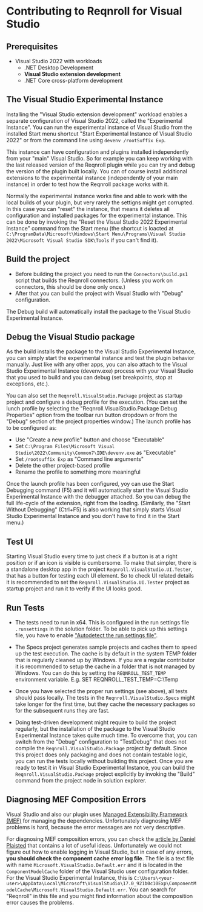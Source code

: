 # Contributing to Reqnroll for Visual Studio

## Prerequisites

* Visual Studio 2022 with workloads
  * .NET Desktop Development
  * **Visual Studio extension development**
  * .NET Core cross-platform development

## The Visual Studio Experimental Instance
 
Installing the "Visual Studio extension development" workload enables a separate configuration of Visual Studio 2022, called the "Experimental Instance". You can run the experimental instance of Visual Studio from the installed Start menu shortcut "Start Experimental Instance of Visual Studio 2022" or from the command line using `devenv /rootSuffix Exp`. 

This instance can have configuration and plugins installed independently from your "main" Visual Studio. So for example you can keep working with the last released version of the Reqnroll plugin while you can try and debug the version of the plugin built locally. You can of course install additional extensions to the experimental instance (independently of your main instance) in order to test how the Reqnroll package works with it.

Normally the experimental instance works fine and able to work with the local builds of your plugin, but very rarely the settigns might get corrupted. In this case you can "reset" the instance, that means it deletes all configuration and installed packages for the experimental instance. This can be done by invoking the "Reset the Visual Studio 2022 Experimental Instance" command from the Start menu (the shortcut is loacted at `C:\ProgramData\Microsoft\Windows\Start Menu\Programs\Visual Studio 2022\Microsoft Visual Studio SDK\Tools` if you can't find it).

## Build the project

* Before building the project you need to run the `Connectors\build.ps1` script that builds the Reqnroll connectors. (Unless you work on connectors, this should be done only once.)
* After that you can build the project with Visual Studio with "Debug" configuration.

The Debug build will automatically install the package to the Visual Studio Experimental Instance. 

## Debug the Visual Studio package

As the build installs the package to the Visual Studio Experimental Instance, you can simply start the experimental instance and test the plugin behavior manually. Just like with any other apps, you can also attach to the Visual Studio Experimental Instance (devenv.exe) process with your Visual Studio that you used to build and you can debug (set breakpoints, stop at exceptions, etc.).

You can also set the `Reqnroll.VisualStudio.Package` project as startup project and configure a debug profile for the execution. (You can set the lunch profile by selecting the "Reqnroll.VisualStudio.Package Debug Properties" option from the toolbar run button dropdown or from the "Debug" section of the project properties window.) The launch profile has to be configured as:

* Use "Create a new profile" button and choose "Executable"
* Set `C:\Program Files\Microsoft Visual Studio\2022\Community\Common7\IDE\devenv.exe` as "Executable"
* Set `/rootsuffix Exp` as "Command line arguments"
* Delete the other project-based profile
* Rename the profile to something more meaningful

Once the launch profile has been configured, yoy can use the Start Debugging command (F5) and it will automatically start the Visual Studio Experimental Instance with the debugger attached. So you can debug the full life-cycle of the extension, right from the loading. (Similarly, the "Start Without Debugging" (Ctrl+F5) is also working that simply starts Visual Studio Experimental Instance and you don't have to find it in the Start menu.)

## Test UI

Starting Visual Studio every time to just check if a button is at a right position or if an icon is visible is cumbersome. To make that simpler, there is a standalone desktop app in the project `Reqnroll.VisualStudio.UI.Tester`, that has a button for testing each UI element. So to check UI related details it is recommended to set the  `Reqnroll.VisualStudio.UI.Tester` project as startup project and run it to verify if the UI looks good.

## Run Tests

* The tests need to run in x64. This is configured in the run settings file `.runsettings` in the solution folder. To be able to pick up this settings file, you have to enable ["Autodetect the run settings file"](https://docs.microsoft.com/en-us/visualstudio/test/configure-unit-tests-by-using-a-dot-runsettings-file?view=vs-2019#autodetect-the-run-settings-file).

* The Specs project generates sample projects and caches them to speed up the test execution. The cache is by default in the system TEMP folder that is regularly cleaned up by Windows. If you are a regular contributor it is recommended to setup the cache in a folder that is not managed by Windows. You can do this by setting the `REQNROLL_TEST_TEMP` environment variable. E.g. SET REQNROLL_TEST_TEMP=C:\Temp

* Once you have selected the proper run settings (see above), all tests should pass locally. The tests in the `Reqnroll.VisualStudio.Specs` might take longer for the first time, but they cache the necessary packages so for the subsequent runs they are fast.

* Doing test-driven development might require to build the project regularly, but the installation of the package to the Visual Studio Experimental Instance takes quite much time. To overcome that, you can switch from the "Debug" configuration to "TestDebug" that does not compile the `Reqnroll.VisualStudio.Package` project by default. Since this project does only packaging and does not  contain testable logic, you can run the tests locally without building this project. Once you are ready to test it in Visual Studio Experimental Instance, you can build the `Reqnroll.VisualStudio.Package` project explicitly by invoking the "Build" command from the project node in solution explorer.

## Diagnosing MEF Composition Errors

Visual Studio and also our plugin uses [Managed Extensibility Framework (MEF)](https://learn.microsoft.com/en-us/dotnet/framework/mef/) for managing the dependencies. Unfortunately diagnosing MEF problems is hard, because the error messages are not very descriptive.

For diagnosing MEF composition errors, you can check the [article by Daniel Plaisted](https://learn.microsoft.com/en-us/archive/blogs/dsplaisted/how-to-debug-and-diagnose-mef-failures) that contains a lot of useful ideas. Unfortunately we could not figure out how to enable logging in Visual Studio, but in case of any errors, **you should check the component cache error log file**. The file is a text file with name `Microsoft.VisualStudio.Default.err` and it is located in the `ComponentModelCache` folder of the Visual Studio user configuration folder. For the Visual Studio Experimental Instance, this is `C:\Users\<your-user>\AppData\Local\Microsoft\VisualStudio\17.0_921b0c10Exp\ComponentModelCache\Microsoft.VisualStudio.Default.err`. You can search for "Reqnroll" in this file and you might find information about the composition error causes the problems.
